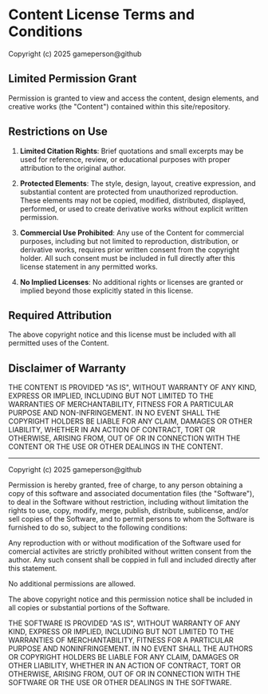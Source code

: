 # Content License Terms and Conditions

Copyright (c) 2025 gameperson@github

## Limited Permission Grant

Permission is granted to view and access the content, design elements, and creative works (the "Content") contained within this site/repository.

## Restrictions on Use

1. **Limited Citation Rights**: Brief quotations and small excerpts may be used for reference, review, or educational purposes with proper attribution to the original author.

2. **Protected Elements**: The style, design, layout, creative expression, and substantial content are protected from unauthorized reproduction. These elements may not be copied, modified, distributed, displayed, performed, or used to create derivative works without explicit written permission.

3. **Commercial Use Prohibited**: Any use of the Content for commercial purposes, including but not limited to reproduction, distribution, or derivative works, requires prior written consent from the copyright holder. All such consent must be included in full directly after this license statement in any permitted works.

4. **No Implied Licenses**: No additional rights or licenses are granted or implied beyond those explicitly stated in this license.

## Required Attribution

The above copyright notice and this license must be included with all permitted uses of the Content.

## Disclaimer of Warranty

THE CONTENT IS PROVIDED "AS IS", WITHOUT WARRANTY OF ANY KIND, EXPRESS OR IMPLIED, INCLUDING BUT NOT LIMITED TO THE WARRANTIES OF MERCHANTABILITY, FITNESS FOR A PARTICULAR PURPOSE AND NON-INFRINGEMENT. IN NO EVENT SHALL THE COPYRIGHT HOLDERS BE LIABLE FOR ANY CLAIM, DAMAGES OR OTHER LIABILITY, WHETHER IN AN ACTION OF CONTRACT, TORT OR OTHERWISE, ARISING FROM, OUT OF OR IN CONNECTION WITH THE CONTENT OR THE USE OR OTHER DEALINGS IN THE CONTENT.

---
Copyright (c) 2025 gameperson@github

Permission is hereby granted, free of charge, to any person obtaining a copy
of this software and associated documentation files (the "Software"), to deal
in the Software without restriction, including without limitation the rights
to use, copy, modify, merge, publish, distribute, sublicense, and/or sell
copies of the Software, and to permit persons to whom the Software is
furnished to do so, subject to the following conditions:

Any reproduction with or without modification of the Software used for
comercial activites are strictly prohibited without written consent from the 
author. Any such consent shall be coppied in full and included directly after
this statement.

No additional permissions are allowed.

The above copyright notice and this permission notice shall be included in all
copies or substantial portions of the Software.

THE SOFTWARE IS PROVIDED "AS IS", WITHOUT WARRANTY OF ANY KIND, EXPRESS OR
IMPLIED, INCLUDING BUT NOT LIMITED TO THE WARRANTIES OF MERCHANTABILITY,
FITNESS FOR A PARTICULAR PURPOSE AND NONINFRINGEMENT. IN NO EVENT SHALL THE
AUTHORS OR COPYRIGHT HOLDERS BE LIABLE FOR ANY CLAIM, DAMAGES OR OTHER
LIABILITY, WHETHER IN AN ACTION OF CONTRACT, TORT OR OTHERWISE, ARISING FROM,
OUT OF OR IN CONNECTION WITH THE SOFTWARE OR THE USE OR OTHER DEALINGS IN THE
SOFTWARE.
